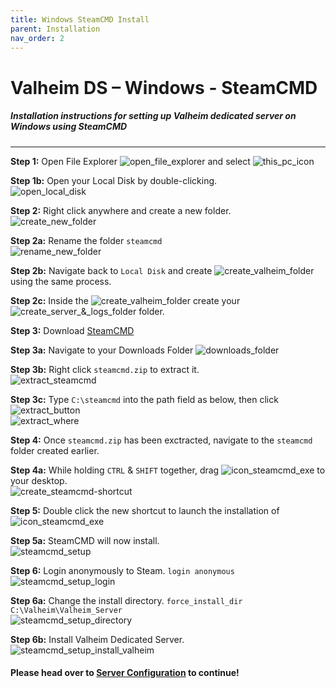 ```yaml
---
title: Windows SteamCMD Install
parent: Installation
nav_order: 2
---
```

# Valheim DS – Windows - SteamCMD
##### Installation instructions for setting up Valheim dedicated server on Windows using SteamCMD

---
**Step 1:** Open File Explorer ![open_file_explorer](../assets/installWinSteamCMD/icon_files.png) and select ![this_pc_icon](../assets/installWinSteamCMD/icon_thisPC.png)

**Step 1b:** Open your Local Disk by double-clicking.  
![open_local_disk](../assets/installWinSteamCMD/local_disk.png)

**Step 2:** Right click anywhere and create a new folder.  
![create_new_folder](../assets/installWinSteamCMD/folder_new.png)

**Step 2a:** Rename the folder `steamcmd`  
![rename_new_folder](../assets/installWinSteamCMD/folder_name.png)

**Step 2b:** Navigate back to `Local Disk` and create ![create_valheim_folder](../assets/installWinSteamCMD/folder_valheim.png) using the same process.

**Step 2c:** Inside the ![create_valheim_folder](../assets/installWinSteamCMD/folder_valheim.png) create your ![create_server_&_logs_folder](../assets/installWinSteamCMD/folder_server.png) folder.

**Step 3:** Download [SteamCMD](https://steamcdn-a.akamaihd.net/client/installer/steamcmd.zip)

**Step 3a:** Navigate to your Downloads Folder ![downloads_folder](../assets/installWinSteamCMD/icon_downloads.png)

**Step 3b:** Right click `steamcmd.zip` to extract it.  
![extract_steamcmd](../assets/installWinSteamCMD/extract_all.png)

**Step 3c:** Type `C:\steamcmd` into the path field as below, then click ![extract_button](../assets/installWinSteamCMD/extract_button.png)  
![extract_where](../assets/installWinSteamCMD/extract_where.png)

**Step 4:** Once `steamcmd.zip` has been exctracted, navigate to the `steamcmd` folder created earlier.

**Step 4a:** While holding `CTRL` & `SHIFT` together, drag ![icon_steamcmd_exe](../assets/installWinSteamCMD/icon_steamcmd.png) to your desktop.  
![create_steamcmd-shortcut](../assets/installWinSteamCMD/shortcut.png)

**Step 5:** Double click the new shortcut to launch the installation of ![icon_steamcmd_exe](../assets/installWinSteamCMD/icon_steamcmd.png)

**Step 5a:** SteamCMD will now install.  
![steamcmd_setup](../assets/installWinSteamCMD/steamcmd_setup.png)

**Step 6:** Login anonymously to Steam. `login anonymous`  
![steamcmd_setup_login](../assets/installWinSteamCMD/steamcmd_login.png)

**Step 6a:** Change the install directory. `force_install_dir C:\Valheim\Valheim_Server`  
![steamcmd_setup_directory](../assets/installWinSteamCMD/steamcmd_directory.png)

**Step 6b:** Install Valheim Dedicated Server.  
![steamcmd_setup_install_valheim](../assets/installWinSteamCMD/steamcmd_install.png)

#### Please head over to [Server Configuration](https://valheim-server-help.github.io/howConfigServer/) to continue!